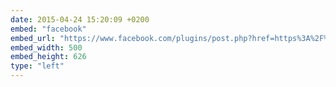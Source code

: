 ```yaml
---
date: 2015-04-24 15:20:09 +0200
embed: "facebook"
embed_url: "https://www.facebook.com/plugins/post.php?href=https%3A%2F%2Fwww.facebook.com%2Fmedia%2Fset%2F%3Fset%3Da.428176827307601.1073741835.192737880851498%26type%3D3&width=500"
embed_width: 500
embed_height: 626
type: "left"
---
```

